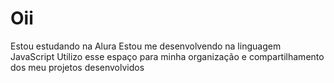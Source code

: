 # Oii
Estou estudando na Alura
Estou me desenvolvendo na linguagem JavaScript
Utilizo esse espaço para minha organização e compartilhamento dos meu projetos desenvolvidos
